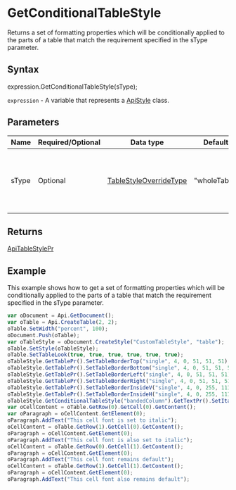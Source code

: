 # GetConditionalTableStyle

Returns a set of formatting properties which will be conditionally applied to the parts of a table that match the 
requirement specified in the sType parameter.

## Syntax

expression.GetConditionalTableStyle(sType);

`expression` - A variable that represents a [ApiStyle](../ApiStyle.md) class.

## Parameters

| **Name** | **Required/Optional** | **Data type** | **Default** | **Description** |
| ------------- | ------------- | ------------- | ------------- | ------------- |
| sType | Optional | [TableStyleOverrideType](../../Enumeration/TableStyleOverrideType.md) | "wholeTable" | The table part which the formatting properties must be applied to. |

## Returns

[ApiTableStylePr](../../ApiTableStylePr/ApiTableStylePr.md)

## Example

This example shows how to get a set of formatting properties which will be conditionally applied to the parts of a table that match the requirement specified in the sType parameter.

```javascript
var oDocument = Api.GetDocument();
var oTable = Api.CreateTable(2, 2);
oTable.SetWidth("percent", 100);
oDocument.Push(oTable);
var oTableStyle = oDocument.CreateStyle("CustomTableStyle", "table");
oTable.SetStyle(oTableStyle);
oTable.SetTableLook(true, true, true, true, true, true);
oTableStyle.GetTablePr().SetTableBorderTop("single", 4, 0, 51, 51, 51);
oTableStyle.GetTablePr().SetTableBorderBottom("single", 4, 0, 51, 51, 51);
oTableStyle.GetTablePr().SetTableBorderLeft("single", 4, 0, 51, 51, 51);
oTableStyle.GetTablePr().SetTableBorderRight("single", 4, 0, 51, 51, 51);
oTableStyle.GetTablePr().SetTableBorderInsideV("single", 4, 0, 255, 111, 61);
oTableStyle.GetTablePr().SetTableBorderInsideH("single", 4, 0, 255, 111, 61);
oTableStyle.GetConditionalTableStyle("bandedColumn").GetTextPr().SetItalic(true);
var oCellContent = oTable.GetRow(0).GetCell(0).GetContent();
var oParagraph = oCellContent.GetElement(0);
oParagraph.AddText("This cell font is set to italic");
oCellContent = oTable.GetRow(1).GetCell(0).GetContent();
oParagraph = oCellContent.GetElement(0);
oParagraph.AddText("This cell font is also set to italic");
oCellContent = oTable.GetRow(0).GetCell(1).GetContent();
oParagraph = oCellContent.GetElement(0);
oParagraph.AddText("This cell font remains default");
oCellContent = oTable.GetRow(1).GetCell(1).GetContent();
oParagraph = oCellContent.GetElement(0);
oParagraph.AddText("This cell font also remains default");
```
